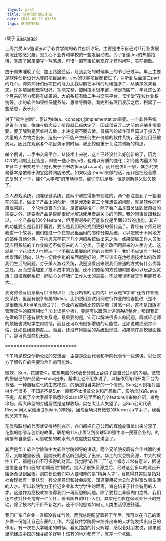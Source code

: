 ```yaml
---
 layout: post
 title: 软件创新论坛小记
 date: 2018-09-15 03:56
 tags: 旧博客存档
---
```

(载于 [SS@argo](mailto:SS@argo)）

上周六受Jov邀请去pt了软件学院的软件创新论坛，主要是由于自己对IT行业发展状况比较感兴趣，想关心下业界和学校的一些发展动态。为了答谢Jov的热情招待，答应了回来要写一写感想，可惜一直有事忙到现在才有时间写，实在抱歉。

由于周末睡晚了点，加上路途遥远，赶到会场的时候早上的节目已过半。早上主要是软件创新设计大赛的项目展示，Jov的获奖项目都错过了，只听到后面第二part的几个。师弟师妹们做项目的能力比我以前在本科的时候强多了，从演示效果看来，许多项目都做得很好，功能完整，应用技术很丰富，涉足范围广，毕竟这么多个月来的努力都是有成果的。大的系统有像二手书交易平台、“E学堂”在线作业系统等，小的软件如颈椎保健系统、思维导图等。看完所有项目展示之后，积累了一些感想，表于此：

对于“软件创新”，我认为idea、concept比implementation重要。一个软件系统是否有价值，往往在概念设计阶段就已经决定了，因此项目开工之前的评估非常重要，要了解到是否值得去做，才决定要不要去做。最痛苦的软件项目莫过于投入了大量的人力物力出来，造出一个不能产生任何生产价值的软件系统，还没应用已被淘汰。因此在观察各个项目演示的时候，我比较偏重于关注其创新的构思。

举个例说，二手书交易平台，从技术上来说，这个已经没什么好创新的了，因为C2C的网站比比皆是，即使一些小修小改，也难以有质的变化；如今国内最大的专营二手书交易平台是孔夫子旧书店(kongfz.com)，而且是仅此一家，其余的交易基本是依赖于淘宝这种网店形式。如果以这个idea来做的话，无非是把经营模式复制了一下，挂个“大学城”的市场标签，或许商机足够，但是创新意义就欠缺了。

杀人游戏系统，颈椎保健系统，这两个我觉得挺有创意的，两个都注意到了一些潜在的需求，做出了产品上的创新，但是涉及到第二个我想说的问题，就是软件的可用性问题。一个软件是否有价值，是否能够推广，除了看产品是否关注到使用者的需要之外，还要看产品是否能很好地解决使用者最关心的问题。我的同事曾跟我说过，一个产品有100个feature，但用得最多的可能仅仅是里面20%的功能，其它的功能要么是我们不需要，要么是我们已经找到更好的替代品了。曾经有个师兄跟我讲一个故事，他们做过一个在邮局里面用的邮件分类系统，可以把属于不同地方的邮件自动分类，在构思完毕花了几个月把系统做出来之后，结果邮局工作人员发现应用系统的工作效率还不如原来的人工分类，于是全改回用原来的人手方式。这就是一个花很大力气解决一个不那么重要的问题的典型例子。我们不应该有一种技术崇拜的倾向，认为一切数字化的东西就是好的，而应该实在地考虑技术如何改善我们生活的问题。对于杀人游戏系统，我是没看出来跟我们普通的方式有什么优异之处，反而觉得加重了技术成本的负担，还不如原始的方式随时随地可以玩那么灵活；颈椎保健系统，挺贴心关怀咱们工作人士的需要，不过我很怀疑其作用能有多大。。。

我觉得最有创意最有价值的项目（在我所看的范围内）应该是“e学堂”在线作业提交系统，里面有很多有趣的idea，比如说用测试用例进行作业的检查批改（是不是很像玩JUnit单元测试？），作业内容自动比较防抄袭（灵感一闪，这不是跟版本管理软件的原理相似？加上误差分析），要是可以跟网上评测系统整合，那跟我正在做的项目还有很大关系呢。最重要的是，它可以解决很多人的问题，既减轻老师的烦恼也减轻学生的烦恼，而且还可以有很多增值的可能性，比如说成绩跟踪评估，比如说组建题库。。。而且，还没有同类型的系统出现过，如果能在高校里面推广，那可真是商机无限。

=========================

下午场是校企创新论坛的交流会，主要是企业代表和学院代表作一些演讲，以让双方了解各自的需要和合作的可能性。

微软，Sun，花旗软件，联想电脑的代表都分别上台讲了些自己公司的内容。微软的把自己的产品链一show出来，基本上也不用多说了，以操作系统和开发平台为基础，一种自我进化的生态模式，的确是相当美好的一个情景。Sun公司则相对显得小气很多，不知是不是Sun一直都不太懂做公关和产品推广，影响全球的Java不提，却挑了个大家都不熟悉的Solaris系统里面的几个feature出来做介绍，难免冷场。两大阵型的对碰居然是这样收场，实在太让人失望了。当Sun公司代表Risson问大家谁用过Solaris的时候，居然全场只有微软的Ocean
Ju举手了，我看到哭笑不得。

花旗和联想的代表就显得特别兴奋，各自都把自己公司的辉煌故事拿出来分享了。花旗的咖啡与创新的故事，联想的11人小团队到全球500强中唯一民营企业的，的确挺有自豪感，可惜联想的吹水有点过度快变成宣讲会了。

其后是华工软件学院和中大软件学院领导的讲话，两个兄弟院校既有合作共赢的关系，又暗地里较劲，副院长的讲话听到我笑了出来。华工的大型机资源，中大的软件工厂，都是各自不可多得的财富。我觉得“软件工厂”这个概念非常有意义，据说是借鉴自中山医的“附属医院”模式，投入了很多资源之后，经过这么多年的建设开始逐渐见到回报。副院长说我们中大要培养的是“精英人才”，我觉得其实就是指对社会现状有一定认识，有公民意识和社会良知，知道要用技术去创造财富改善生活的人才。所以软院致力于拉近企业和大学学生的距离，旨在培养于社会有用的人才。这是作为高校教育值得我们一再反思的问题。除了要找工养家糊口之外，我们还应该对社会抱有一种关怀，看看国外的IT巨人们，其实他们都在做改善社会的劳动，除了技术的不断革新之外，还不断地思考如何让人类生活得更舒适。

我们广东IT企业一直都没有成气候，而我总是盼望着若干年后，我可以在自己的家乡做一份能让自己自豪的工作。希望软件学院将来培养出来的人才能发挥出自己的作用。有一次在大学城走的时候，看见路边的灯火辉煌，感叹着对朋友说，如果这里能建成中国的硅谷那多好啊！该有的地方都有了，就差一个氛围。

